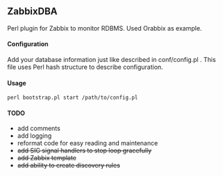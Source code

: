 ## ZabbixDBA
Perl plugin for Zabbix to monitor RDBMS. Used Orabbix as example.

#### Configuration
Add your database information just like described in conf/config.pl . This file uses Perl hash structure to describe configuration.

#### Usage
```
perl bootstrap.pl start /path/to/config.pl
```

#### TODO
- add comments
- add logging
- reformat code for easy reading and maintenance  
- ~~add SIG signal handlers to stop loop gracefully~~  
- ~~add Zabbix template~~  
- ~~add ability to create discovery rules~~ 
